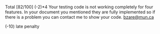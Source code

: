 Total [82/100]
(-2)*4 Your testing code is not working completely for four features. In your document you mentioned they are fully implemented so if there is a problem you can contact me to show your code.
bzare@mun.ca

(-10) late penalty
